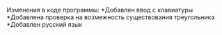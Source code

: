 Изменения в коде программы:
*Добавлен ввод с клавиатуры
*Добавлена проверка на возмежность существования треугольника
*Добавлен русский язык
